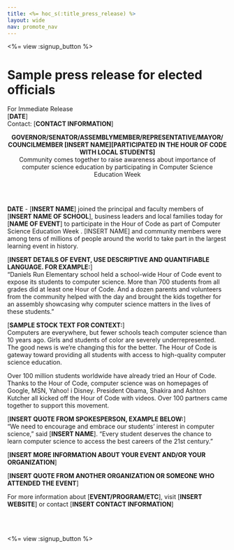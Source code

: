 ```yaml
---
title: <%= hoc_s(:title_press_release) %>
layout: wide
nav: promote_nav
---
```

<%= view :signup_button %>

# Sample press release for elected officials

For Immediate Release  
[**DATE**]  
Contact: [**CONTACT INFORMATION**]  
  


<strong>

<center>
  GOVERNOR/SENATOR/ASSEMBLYMEMBER/REPRESENTATIVE/MAYOR/ COUNCILMEMBER [INSERT NAME][PARTICIPATED IN THE HOUR OF CODE WITH LOCAL STUDENTS]</strong><br /> Community comes together to raise awareness about importance of computer science education by participating in Computer Science Education Week
</center>

<br /> <br /></p> 

<p>
  <strong>DATE</strong> - [<strong>INSERT NAME</strong>] joined the principal and faculty members of [<strong>INSERT NAME OF SCHOOL</strong>], business leaders and local families today for [<strong>NAME OF EVENT</strong>] to participate in the Hour of Code as part of Computer Science Education Week . [INSERT NAME] and community members were among tens of millions of people around the world to take part in the largest learning event in history.
</p>

<p>
  [<strong>INSERT DETAILS OF EVENT, USE DESCRIPTIVE AND QUANTIFIABLE LANGUAGE. FOR EXAMPLE:</strong>]<br /> “Daniels Run Elementary school held a school-wide Hour of Code event to expose its students to computer science. More than 700 students from all grades did at least one Hour of Code. And a dozen parents and volunteers from the community helped with the day and brought the kids together for an assembly showcasing why computer science matters in the lives of these students.”
</p>

<p>
  [<strong>SAMPLE STOCK TEXT FOR CONTEXT:</strong>]<br /> Computers are everywhere, but fewer schools teach computer science than 10 years ago. Girls and students of color are severely underrepresented. The good news is we’re changing this for the better. The Hour of Code is gateway toward providing all students with access to high-quality computer science education.
</p>

<p>
  Over 100 million students worldwide have already tried an Hour of Code. Thanks to the Hour of Code, computer science was on homepages of Google, MSN, Yahoo! i Disney. President Obama, Shakira and Ashton Kutcher all kicked off the Hour of Code with videos. Over 100 partners came together to support this movement.
</p>

<p>
  [<strong>INSERT QUOTE FROM SPOKESPERSON, EXAMPLE BELOW:</strong>]<br /> “We need to encourage and embrace our students’ interest in computer science,” said [<strong>INSERT NAME</strong>]. “Every student deserves the chance to learn computer science to access the best careers of the 21st century.”
</p>

<p>
  [<strong>INSERT MORE INFORMATION ABOUT YOUR EVENT AND/OR YOUR ORGANIZATION</strong>]
</p>

<p>
  [<strong>INSERT QUOTE FROM ANOTHER ORGANIZATION OR SOMEONE WHO ATTENDED THE EVENT</strong>]
</p>

<p>
  For more information about [<strong>EVENT/PROGRAM/ETC</strong>], visit [<strong>INSERT WEBSITE</strong>] or contact [<strong>INSERT CONTACT INFORMATION</strong>]
</p>

<p>
  <br /> <br />
</p>

<p>
  <%= view :signup_button %>
</p>
